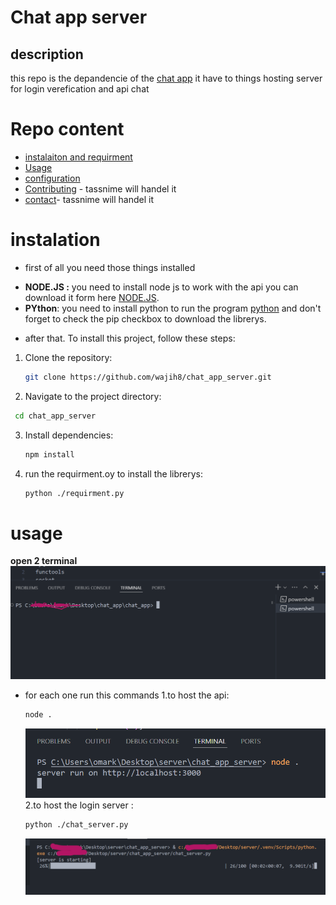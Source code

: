 # Chat app server
## description 
this repo is the depandencie of the [chat app](https://github.com/wajih8/chat_app) it have to things 
hosting server for login verefication and api chat

# Repo content
- [instalaiton and requirment](#instalation)<br>
- [Usage](#usage)<br>
- [configuration](#configuration)<br>
- [Contributing](#contributing) - tassnime will handel it 
- [contact](#contact)- tassnime will handel it 


# instalation
* first of all you need those things installed
- **NODE.JS :** you need to install node js to work with the api you can download it form here [NODE.JS](https://nodejs.org/en/download/package-manager).
- **PYthon**: you need to install python to run the program [python](https://www.python.org/downloads/) and don't forget to check the pip checkbox to download the librerys.
* after that. To install this project, follow these steps:
1. Clone the repository:
   ```sh
   git clone https://github.com/wajih8/chat_app_server.git
    ```

2. Navigate to the project directory:
  ```sh
   cd chat_app_server
  ```
3. Install dependencies:
   ```sh
   npm install
   ```
4. run the requirment.oy to install the librerys:
   ```sh
   python ./requirment.py
   ```
# usage
**open 2 terminal** ![screenshot](https://github.com/wajih8/chat_app_server/blob/main/pics/terminal.png)
<br>
* for each one run this commands
1.to host the api:
  ```sh
  node .
  ```
  ![screenshot](https://github.com/wajih8/chat_app_server/blob/main/pics/node.png)
2.to host the login server  :
  ```sh
  python ./chat_server.py
  ```
  ![screenshot](https://github.com/wajih8/chat_app_server/blob/main/pics/server.png)
  


